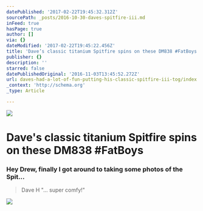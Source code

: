 ```yaml
---
datePublished: '2017-02-22T19:45:32.312Z'
sourcePath: _posts/2016-10-30-daves-spitfire-iii.md
inFeed: true
hasPage: true
author: []
via: {}
dateModified: '2017-02-22T19:45:22.456Z'
title: 'Dave’s classic titanium Spitfire spins on these DM838 #FatBoys'
publisher: {}
description: ''
starred: false
datePublishedOriginal: '2016-11-03T13:45:52.272Z'
url: daves-had-a-lot-of-fun-putting-his-classic-spitfire-iii-tog/index.html
_context: 'http://schema.org'
_type: Article

---
```

![](https://the-grid-user-content.s3-us-west-2.amazonaws.com/763b5b1c-8291-46bc-801b-2c1eae5cd804.jpg)

# Dave's classic titanium Spitfire spins on these DM838 \#FatBoys

### Hey Drew, finally I got around to taking some photos of the Spit...

> Dave H "... super comfy!"

![](https://the-grid-user-content.s3-us-west-2.amazonaws.com/c2251133-854a-424a-8238-7dfecce83f86.jpg)